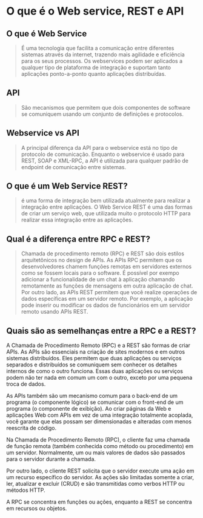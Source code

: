 # O que é o Web service, REST e API

## O que é Web Service 

> É uma tecnologia que facilita a comunicação entre diferentes sistemas através da internet, trazendo mais agilidade e eficiência para os seus processos. Os webservices podem ser aplicados a qualquer tipo de plataforma de integração e suportam tanto aplicações ponto-a-ponto quanto aplicações distribuídas.

## API

> São mecanismos que permitem que dois componentes de software se comuniquem usando um conjunto de definições e protocolos.

## Webservice vs API

> A principal diferença da API para o webservice está no tipo de protocolo de comunicação. Enquanto o webservice é usado para REST, SOAP e XML-RPC, a API é utilizada para qualquer padrão de endpoint de comunicação entre sistemas.

## O que é um Web Service REST?

>  é uma forma de integração bem utilizada atualmente para realizar a integração entre aplicações. O Web Service REST é uma das formas de criar um serviço web, que utilizada muito o protocolo HTTP para realizar essa integração entre as aplicações.


## Qual é a diferença entre RPC e REST?

> Chamada de procedimento remoto (RPC) e REST são dois estilos arquitetônicos no design de APIs. As APIs RPC permitem que os desenvolvedores chamem funções remotas em servidores externos como se fossem locais para o software. É possível por exempo adicionar a funcionalidade de um chat à aplicação chamando remotamente as funções de mensagens em outra aplicação de chat. Por outro lado, as APIs REST permitem que você realize operações de dados específicas em um servidor remoto. Por exemplo, a aplicação pode inserir ou modificar os dados de funcionários em um servidor remoto usando APIs REST.

## Quais são as semelhanças entre a RPC e a REST?
A Chamada de Procedimento Remoto (RPC) e a REST são formas de criar APIs. As APIs são essenciais na criação de sites modernos e em outros sistemas distribuídos. Eles permitem que duas aplicações ou serviços separados e distribuídos se comuniquem sem conhecer os detalhes internos de como o outro funciona. Essas duas aplicações ou serviços podem não ter nada em comum um com o outro, exceto por uma pequena troca de dados. 

As APIs também são um mecanismo comum para o back-end de um programa (o componente lógico) se comunicar com o front-end de um programa (o componente de exibição). Ao criar páginas da Web e aplicações Web com APIs em vez de uma integração totalmente acoplada, você garante que elas possam ser dimensionadas e alteradas com menos reescrita de código.

Na Chamada de Procedimento Remoto (RPC), o cliente faz uma chamada de função remota (também conhecida como método ou procedimento) em um servidor. Normalmente, um ou mais valores de dados são passados para o servidor durante a chamada.

Por outro lado, o cliente REST solicita que o servidor execute uma ação em um recurso específico do servidor. As ações são limitadas somente a criar, ler, atualizar e excluir (CRUD) e são transmitidas como verbos HTTP ou métodos HTTP.

A RPC se concentra em funções ou ações, enquanto a REST se concentra em recursos ou objetos.

